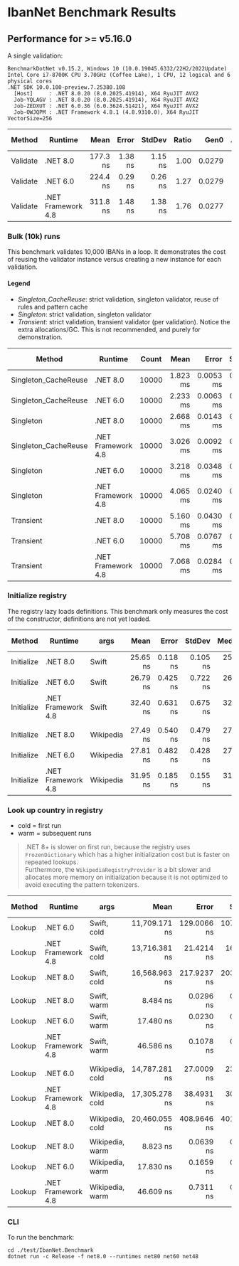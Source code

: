# IbanNet Benchmark Results

## Performance for >= v5.16.0

A single validation:

```
BenchmarkDotNet v0.15.2, Windows 10 (10.0.19045.6332/22H2/2022Update)
Intel Core i7-8700K CPU 3.70GHz (Coffee Lake), 1 CPU, 12 logical and 6 physical cores
.NET SDK 10.0.100-preview.7.25380.108
  [Host]     : .NET 8.0.20 (8.0.2025.41914), X64 RyuJIT AVX2
  Job-YQLAGV : .NET 8.0.20 (8.0.2025.41914), X64 RyuJIT AVX2
  Job-ZEDXUT : .NET 6.0.36 (6.0.3624.51421), X64 RyuJIT AVX2
  Job-OWJQPM : .NET Framework 4.8.1 (4.8.9310.0), X64 RyuJIT VectorSize=256
```

| Method   | Runtime            | Mean     | Error   | StdDev  | Ratio | Gen0   | Allocated | Alloc Ratio |
|--------- |------------------- |---------:|--------:|--------:|------:|-------:|----------:|------------:|
| Validate | .NET 8.0           | 177.3 ns | 1.38 ns | 1.15 ns |  1.00 | 0.0279 |     176 B |        1.00 |
| Validate | .NET 6.0           | 224.4 ns | 0.29 ns | 0.26 ns |  1.27 | 0.0279 |     176 B |        1.00 |
| Validate | .NET Framework 4.8 | 311.8 ns | 1.48 ns | 1.38 ns |  1.76 | 0.0277 |     177 B |        1.01 |


### Bulk (10k) runs

This benchmark validates 10,000 IBANs in a loop. It demonstrates the cost of reusing the validator instance versus creating a new instance for each validation.

#### Legend

- *Singleton_CacheReuse*: strict validation, singleton validator, reuse of rules and pattern cache
- *Singleton*: strict validation, singleton validator
- *Transient*: strict validation, transient validator (per validation). Notice the extra allocations/GC. This is not recommended, and purely for demonstration.

| Method               | Runtime            | Count | Mean     | Error     | StdDev    | Ratio | RatioSD | Gen0      | Allocated | Alloc Ratio |
|--------------------- |------------------- |------ |---------:|----------:|----------:|------:|--------:|----------:|----------:|------------:|
| Singleton_CacheReuse | .NET 8.0           | 10000 | 1.823 ms | 0.0053 ms | 0.0044 ms |  0.68 |    0.00 |  279.2969 |   1.68 MB |        0.99 |
| Singleton_CacheReuse | .NET 6.0           | 10000 | 2.233 ms | 0.0063 ms | 0.0052 ms |  0.84 |    0.00 |  277.3438 |   1.68 MB |        0.99 |
| Singleton            | .NET 8.0           | 10000 | 2.668 ms | 0.0143 ms | 0.0134 ms |  1.00 |    0.01 |  281.2500 |    1.7 MB |        1.00 |
| Singleton_CacheReuse | .NET Framework 4.8 | 10000 | 3.026 ms | 0.0092 ms | 0.0086 ms |  1.13 |    0.01 |  277.3438 |   1.68 MB |        0.99 |
| Singleton            | .NET 6.0           | 10000 | 3.218 ms | 0.0348 ms | 0.0271 ms |  1.21 |    0.01 |  281.2500 |    1.7 MB |        1.00 |
| Singleton            | .NET Framework 4.8 | 10000 | 4.065 ms | 0.0240 ms | 0.0224 ms |  1.52 |    0.01 |  281.2500 |   1.71 MB |        1.00 |
| Transient            | .NET 8.0           | 10000 | 5.160 ms | 0.0430 ms | 0.0403 ms |  1.93 |    0.02 | 1195.3125 |    7.2 MB |        4.23 |
| Transient            | .NET 6.0           | 10000 | 5.708 ms | 0.0767 ms | 0.0717 ms |  2.14 |    0.03 | 1265.6250 |   7.58 MB |        4.45 |
| Transient            | .NET Framework 4.8 | 10000 | 7.068 ms | 0.0284 ms | 0.0251 ms |  2.65 |    0.02 | 1289.0625 |   7.75 MB |        4.55 |

### Initialize registry

The registry lazy loads definitions. This benchmark only measures the cost of the constructor, definitions are not yet loaded.

| Method     | Runtime            | args      | Mean     | Error    | StdDev   | Median   | Ratio | RatioSD | Gen0   | Allocated | Alloc Ratio |
|----------- |------------------- |---------- |---------:|---------:|---------:|---------:|------:|--------:|-------:|----------:|------------:|
| Initialize | .NET 8.0           | Swift     | 25.65 ns | 0.118 ns | 0.105 ns | 25.63 ns |  1.00 |    0.01 | 0.0242 |     152 B |        1.00 |
| Initialize | .NET 6.0           | Swift     | 26.79 ns | 0.425 ns | 0.722 ns | 26.44 ns |  1.04 |    0.03 | 0.0242 |     152 B |        1.00 |
| Initialize | .NET Framework 4.8 | Swift     | 32.40 ns | 0.631 ns | 0.675 ns | 32.04 ns |  1.26 |    0.03 | 0.0255 |     160 B |        1.05 |
|            |                    |           |          |          |          |          |       |         |        |           |             |
| Initialize | .NET 8.0           | Wikipedia | 27.49 ns | 0.540 ns | 0.479 ns | 27.23 ns |  1.00 |    0.02 | 0.0242 |     152 B |        1.00 |
| Initialize | .NET 6.0           | Wikipedia | 27.81 ns | 0.482 ns | 0.428 ns | 27.80 ns |  1.01 |    0.02 | 0.0242 |     152 B |        1.00 |
| Initialize | .NET Framework 4.8 | Wikipedia | 31.95 ns | 0.185 ns | 0.155 ns | 31.92 ns |  1.16 |    0.02 | 0.0255 |     160 B |        1.05 |

### Look up country in registry

- cold = first run
- warm = subsequent runs
> .NET 8+ is slower on first run, because the registry uses `FrozenDictionary` which has a higher initialization cost but is faster on repeated lookups.  
> Furthermore, the `WikipediaRegistryProvider` is a bit slower and allocates more memory on initialization because it is not optimized to avoid executing the pattern tokenizers.  

| Method | Runtime            | args            | Mean          | Error       | StdDev      | Ratio | RatioSD | Gen0   | Gen1   | Allocated | Alloc Ratio |
|------- |------------------- |---------------- |--------------:|------------:|------------:|------:|--------:|-------:|-------:|----------:|------------:|
| Lookup | .NET 6.0           | Swift, cold     | 11,709.171 ns | 129.0066 ns | 107.7263 ns |  0.71 |    0.01 | 2.3804 | 0.0763 |   15016 B |        0.59 |
| Lookup | .NET Framework 4.8 | Swift, cold     | 13,716.381 ns |  21.4214 ns |  16.7245 ns |  0.83 |    0.01 | 2.3956 | 0.0916 |   15116 B |        0.60 |
| Lookup | .NET 8.0           | Swift, cold     | 16,568.963 ns | 217.9237 ns | 203.8460 ns |  1.00 |    0.02 | 4.0283 | 0.1831 |   25336 B |        1.00 |
|        |                    |                 |               |             |             |       |         |        |        |           |             |
| Lookup | .NET 8.0           | Swift, warm     |      8.484 ns |   0.0296 ns |   0.0262 ns |  1.00 |    0.00 |      - |      - |         - |          NA |
| Lookup | .NET 6.0           | Swift, warm     |     17.480 ns |   0.0230 ns |   0.0192 ns |  2.06 |    0.01 |      - |      - |         - |          NA |
| Lookup | .NET Framework 4.8 | Swift, warm     |     46.586 ns |   0.1078 ns |   0.0842 ns |  5.49 |    0.02 |      - |      - |         - |          NA |
|        |                    |                 |               |             |             |       |         |        |        |           |             |
| Lookup | .NET 6.0           | Wikipedia, cold | 14,787.281 ns |  27.0009 ns |  23.9356 ns |  0.72 |    0.01 | 3.5858 | 0.2136 |   22520 B |        0.64 |
| Lookup | .NET Framework 4.8 | Wikipedia, cold | 17,305.278 ns |  38.4931 ns |  30.0529 ns |  0.85 |    0.02 | 3.5706 | 0.1831 |   22643 B |        0.64 |
| Lookup | .NET 8.0           | Wikipedia, cold | 20,460.055 ns | 408.9646 ns | 401.6579 ns |  1.00 |    0.03 | 5.5847 | 0.3052 |   35144 B |        1.00 |
|        |                    |                 |               |             |             |       |         |        |        |           |             |
| Lookup | .NET 8.0           | Wikipedia, warm |      8.823 ns |   0.0639 ns |   0.0566 ns |  1.00 |    0.01 |      - |      - |         - |          NA |
| Lookup | .NET 6.0           | Wikipedia, warm |     17.830 ns |   0.1659 ns |   0.1552 ns |  2.02 |    0.02 |      - |      - |         - |          NA |
| Lookup | .NET Framework 4.8 | Wikipedia, warm |     46.609 ns |   0.7311 ns |   0.6481 ns |  5.28 |    0.08 |      - |      - |         - |          NA |

### CLI

To run the benchmark:
```
cd ./test/IbanNet.Benchmark
dotnet run -c Release -f net8.0 --runtimes net80 net60 net48
```
